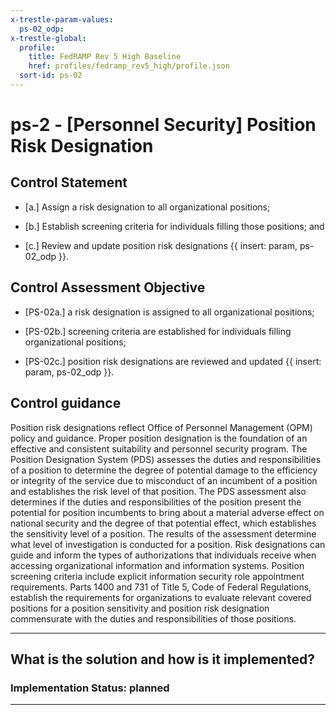 ```yaml
---
x-trestle-param-values:
  ps-02_odp:
x-trestle-global:
  profile:
    title: FedRAMP Rev 5 High Baseline
    href: profiles/fedramp_rev5_high/profile.json
  sort-id: ps-02
---
```


# ps-2 - \[Personnel Security\] Position Risk Designation

## Control Statement

- \[a.\] Assign a risk designation to all organizational positions;

- \[b.\] Establish screening criteria for individuals filling those positions; and

- \[c.\] Review and update position risk designations {{ insert: param, ps-02_odp }}.

## Control Assessment Objective

- \[PS-02a.\] a risk designation is assigned to all organizational positions;

- \[PS-02b.\] screening criteria are established for individuals filling organizational positions;

- \[PS-02c.\] position risk designations are reviewed and updated {{ insert: param, ps-02_odp }}.

## Control guidance

Position risk designations reflect Office of Personnel Management (OPM) policy and guidance. Proper position designation is the foundation of an effective and consistent suitability and personnel security program. The Position Designation System (PDS) assesses the duties and responsibilities of a position to determine the degree of potential damage to the efficiency or integrity of the service due to misconduct of an incumbent of a position and establishes the risk level of that position. The PDS assessment also determines if the duties and responsibilities of the position present the potential for position incumbents to bring about a material adverse effect on national security and the degree of that potential effect, which establishes the sensitivity level of a position. The results of the assessment determine what level of investigation is conducted for a position. Risk designations can guide and inform the types of authorizations that individuals receive when accessing organizational information and information systems. Position screening criteria include explicit information security role appointment requirements. Parts 1400 and 731 of Title 5, Code of Federal Regulations, establish the requirements for organizations to evaluate relevant covered positions for a position sensitivity and position risk designation commensurate with the duties and responsibilities of those positions.

______________________________________________________________________

## What is the solution and how is it implemented?

<!-- For implementation status enter one of: implemented, partial, planned, alternative, not-applicable -->

<!-- Note that the list of rules under ### Rules: is read-only and changes will not be captured after assembly to JSON -->

<!-- Add control implementation description here for control: ps-2 -->

### Implementation Status: planned

______________________________________________________________________
